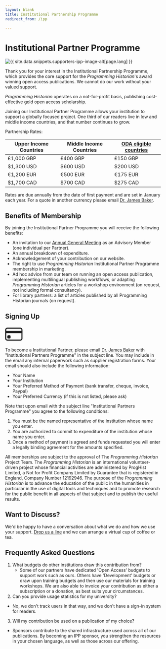 ```yaml
---
layout: blank
title: Institutional Partnership Programme
redirect_from: /ipp

---
```




# Institutional Partner Programme

<img src="{{site.baseurl}}/images/supporters-ipp.png" class="garnish rounded float-left" alt="{{ site.data.snippets.supporters-ipp-image-alt[page.lang] }}"/>

Thank you for your interest in the Institutional Partnership Programme, which provides the core support for the *Programming Historian*'s award winning open access publications. We cannot do our work without your valued support.

*Programming Historian* operates on a not-for-profit basis, publishing cost-effective gold open access scholarship.

Joining our Institutional Partner Programme allows your institution to support a globally focused project. One third of our readers live in low and middle income countries, and that number continues to grow.

Partnership Rates:

| Upper Income Countries  | Middle Income Countries | [ODA eligible countries](http://www.oecd.org/dac/financing-sustainable-development/development-finance-standards/daclist.htm)  |
|---|---|---|
| £1,000 GBP  | £400 GBP | £150 GBP  |
| $1,300 USD  | $600 USD | $200 USD  |
| €1,200 EUR  | €500 EUR | €175 EUR  |
| $1,700 CAD  | $700 CAD | $275 CAD  | 

Rates are due annually from the date of first payment and are set in January each year. For a quote in another currency please email <a href="mailto:programminghistorian@gmail.com">Dr. James Baker</a>.

## Benefits of Membership

By joining the Institutional Partner Programme you will receive the following benefits:

- An invitation to our [Annual General Meeting](https://beta.companieshouse.gov.uk/company/12192946) as an Advisory Member (one individual per Partner).
- An annual breakdown of expenditure.
- Acknowledgement of your contribution on our website.
- The right to use *Programming Historian* Institutional Partner Programme membership in marketing.
- Ad hoc advice from our team on running an open access publication, implementing multilingual publishing workflows, or adapting _Programming Historian_ articles for a workshop environment (on request, not including formal consultancy). 
- For library partners: a list of articles published by all Programming Historian journals (on request).

## Signing Up

<div class="alert alert-info">
<div class="float-left">
	<svg width="4em" height="4em" viewBox="0 0 16 16" class="bi bi-credit-card" fill="currentColor" xmlns="http://www.w3.org/2000/svg">
  <path fill-rule="evenodd" d="M0 4a2 2 0 0 1 2-2h12a2 2 0 0 1 2 2v8a2 2 0 0 1-2 2H2a2 2 0 0 1-2-2V4zm2-1a1 1 0 0 0-1 1v1h14V4a1 1 0 0 0-1-1H2zm13 4H1v5a1 1 0 0 0 1 1h12a1 1 0 0 0 1-1V7z"/>
  <path d="M2 10a1 1 0 0 1 1-1h1a1 1 0 0 1 1 1v1a1 1 0 0 1-1 1H3a1 1 0 0 1-1-1v-1z"/>
</svg>
</div>

To become a Institutional Partner, please email <a href="mailto:programminghistorian@gmail.com">Dr. James Baker</a> with "Institutional Partners Programme" in the subject line. You may include in the email any internal paperwork such as supplier registration forms. Your email should also include the following information:

<ul>
<li>Your Name</li>
<li>Your Institution</li>
<li>Your Preferred Method of Payment (bank transfer, cheque, invoice, Paypal)</li>
<li>Your Preferred Currency (if this is not listed, please ask)</li>
</ul>


</div>

Note that upon email with the subject line "Institutional Partners Programme" you agree to the following conditions:

1. You must be the named representative of the institution whose name you enter.
2. You are authorized to commit to expenditure of the institution whose name you enter.
3. Once a method of payment is agreed and funds requested you will enter a legally binding agreement for the amounts specified.

All memberships are subject to the approval of The *Programming Historian* Project Team. The *Programming Historian* is an international volunteer-driven project whose financial activities are administered by ProgHist Limited, a Not for Profit Company Limited by Guarantee that is registered in England, Company Number 12192946. The purpose of the *Programming Historian* is to advance the education of the public in the humanities in particular in the use of digital tools and techniques and to promote research for the public benefit in all aspects of that subject and to publish the useful results.  

## Want to Discuss?

We'd be happy to have a conversation about what we do and how we use your support. <a href="mailto:programminghistorian@gmail.com">Drop us a line</a> and we can arrange a virtual cup of coffee or tea.


## Frequently Asked Questions

1. What budgets do other institutions draw this contribution from?
	- Some of our partners have dedicated 'Open Access' budgets to support work such as ours. Others have 'Development' budgets or draw upon training budgets and then use our materials for training workshops. We are also able to invoice your contribution as either a subscription or a donation, as best suits your circumstances.
2. Can you provide usage statistics for my university?
 - No, we don't track users in that way, and we don't have a sign-in system for readers.
3. Will my contribution be used on a publication of my choice?
 - Sponsors contribute to the shared infrastructure used across all of our publications. By becoming an IPP sponsor, you strengthen the resources in your chosen language, as well as those across our offering.
